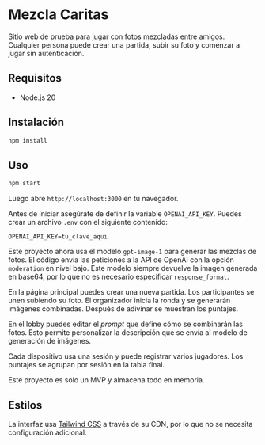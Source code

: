 # Mezcla Caritas

Sitio web de prueba para jugar con fotos mezcladas entre amigos. Cualquier persona puede crear una partida, subir su foto y comenzar a jugar sin autenticación.

## Requisitos
- Node.js 20

## Instalación

```bash
npm install
```

## Uso

```bash
npm start
```

Luego abre `http://localhost:3000` en tu navegador.

Antes de iniciar asegúrate de definir la variable `OPENAI_API_KEY`. Puedes crear un
archivo `.env` con el siguiente contenido:

```
OPENAI_API_KEY=tu_clave_aqui
```

Este proyecto ahora usa el modelo `gpt-image-1` para generar las mezclas de
fotos. El código envía las peticiones a la API de OpenAI con la opción
`moderation` en nivel bajo. Este modelo siempre devuelve la imagen generada en
base64, por lo que no es necesario especificar `response_format`.

En la página principal puedes crear una nueva partida. Los participantes se unen subiendo su foto. El organizador inicia la ronda y se generarán imágenes combinadas. Después de adivinar se muestran los puntajes.

En el lobby puedes editar el *prompt* que define cómo se combinarán las fotos. Esto permite personalizar la descripción que se envía al modelo de generación de imágenes.


Cada dispositivo usa una sesión y puede registrar varios jugadores. Los puntajes se agrupan por sesión en la tabla final.

Este proyecto es solo un MVP y almacena todo en memoria.

## Estilos
La interfaz usa [Tailwind CSS](https://tailwindcss.com/) a través de su CDN, por lo que no se necesita configuración adicional.
